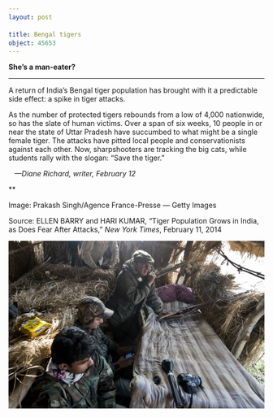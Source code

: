```yaml
---
layout: post

title: Bengal tigers
object: 45653
---
```

**She’s a man-eater?**

****

A return of India’s Bengal tiger population has brought with it a predictable side effect: a spike in tiger attacks.

As the number of protected tigers rebounds from a low of 4,000 nationwide, so has the slate of human victims. Over a span of six weeks, 10 people in or near the state of Uttar Pradesh have succumbed to what might be a single female tiger. The attacks have pitted local people and conservationists against each other. Now, sharpshooters are tracking the big cats, while students rally with the slogan: “Save the tiger.”    

   *—Diane Richard, writer, February 12*

**

Image: Prakash Singh/Agence France-Presse — Getty Images

Source: ELLEN BARRY and HARI KUMAR, “Tiger Population Grows in India, as Does Fear After Attacks,” *New York Times*, February 11, 2014

![](../images/14-02-12_2012.1.1_TigerEDIT-1.jpeg)
